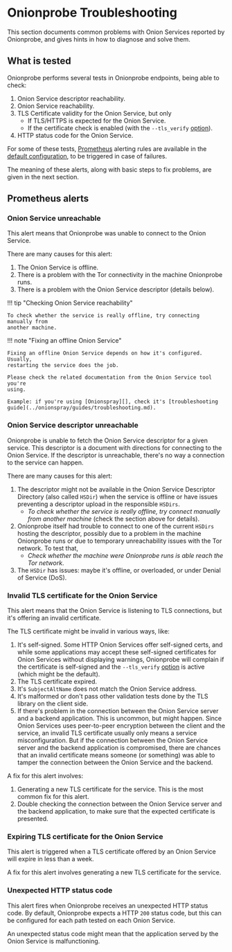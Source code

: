 # Onionprobe Troubleshooting

This section documents common problems with Onion Services reported by
Onionprobe, and gives hints in how to diagnose and solve them.

## What is tested

Onionprobe performs several tests in Onionprobe endpoints, being able to check:

1. Onion Service descriptor reachability.
2. Onion Service reachability.
3. TLS Certificate validity for the Onion Service, but only
    * If TLS/HTTPS is expected for the Onion Service.
    * If the certificate check is enabled (with the `--tls_verify`
      [option][man]).
4. HTTP status code for the Onion Service.

[man]: man/README.md

For some of these tests, [Prometheus][] alerting rules are available in the
[default configuration][prometheus-rules.yml], to be triggered in case of
failures.

The meaning of these alerts, along with basic steps to fix problems, are
given in the next section.

[Prometheus]: https://prometheus.io/
[prometheus-rules.yml]: https://gitlab.torproject.org/tpo/onion-services/onionprobe/-/blob/main/configs/prometheus/prometheus-rules.yml

## Prometheus alerts

### Onion Service unreachable

This alert means that Onionprobe was unable to connect to the Onion Service.

There are many causes for this alert:

1. The Onion Service is offline.
2. There is a problem with the Tor connectivity in the machine Onionprobe runs.
3. There is a problem with the Onion Service descriptor (details below).

!!! tip "Checking Onion Service reachability"

    To check whether the service is really offline, try connecting manually from
    another machine.

!!! note "Fixing an offline Onion Service"

    Fixing an offline Onion Service depends on how it's configured.  Usually,
    restarting the service does the job.

    Please check the related documentation from the Onion Service tool you're
    using.

    Example: if you're using [Onionspray][], check it's [troubleshooting
    guide](../onionspray/guides/troubleshooting.md).

[Onionspray]: ../onionspray/README.md

### Onion Service descriptor unreachable

Onionprobe is unable to fetch the Onion Service descriptor for a given service.
This descriptor is a document with directions for connecting to the Onion Service.
If the descriptor is unreachable, there's no way a connection to the service can happen.

There are many causes for this alert:

1. The descriptor might not be available in the Onion Service Descriptor
   Directory (also called `HSDir`) when the service is offline or have issues
   preventing a descriptor upload in the responsible `HSDirs`.
    * _To check whether the service is really offline, try connect manually from
     another machine_ (check the section above for details).
2. Onionprobe itself had trouble to connect to one of the current `HSDirs`
   hosting the descriptor, possibly due to a problem in the machine Onionprobe
   runs or due to temporary unreachability issues with the Tor network. To test that,
    * _Check whether the machine were Onionprobe runs is able reach the Tor network_.
3. The `HSDir` has issues: maybe it's offline, or overloaded, or under Denial
   of Service (DoS).

### Invalid TLS certificate for the Onion Service

This alert means that the Onion Service is listening to TLS connections, but it's
offering an invalid certificate.

The TLS certificate might be invalid in various ways, like:

1. It's self-signed. Some HTTP Onion Services offer self-signed certs, and
   while some applications may accept these self-signed certificates for Onion
   Services without displaying warnings, Onionprobe will complain if the
   certificate is self-signed and the `--tls_verify` [option][man]
   is active (which might be the default).
2. The TLS certificate expired.
3. It's `SubjectAltName` does not match the Onion Service address.
4. It's malformed or don't pass other validation tests done by the TLS library
   on the client side.
5. If there's problem in the connection between the Onion Service server and a
   backend application. This is uncommon, but might happen.
   Since Onion Services uses peer-to-peer encryption between the client
   and the service, an invalid TLS certificate usually only means a service
   misconfiguration. But if the connection between the Onion Service server and
   the backend application is compromised, there are chances that an invalid
   certificate means someone (or something) was able to tamper the connection
   between the Onion Service and the backend.

A fix for this alert involves:

1. Generating a new TLS certificate for the service.
   This is the most common fix for this alert.
2. Double checking the connection between the Onion Service server and the
   backend application, to make sure that the expected certificate is
   presented.

### Expiring TLS certificate for the Onion Service

This alert is triggered when a TLS certificate offered by an Onion Service
will expire in less than a week.

A fix for this alert involves generating a new TLS certificate for the service.

### Unexpected HTTP status code

This alert fires when Onionprobe receives an unexpected HTTP status code.
By default, Onionprobe expects a HTTP `200` status code, but this can be
configured for each path tested on each Onion Service.

An unexpected status code might mean that the application served by the
Onion Service is malfunctioning.
